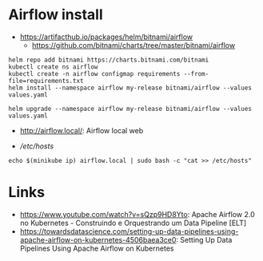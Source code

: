

# Airflow install 
   * https://artifacthub.io/packages/helm/bitnami/airflow
      * https://github.com/bitnami/charts/tree/master/bitnami/airflow

```commandline
helm repo add bitnami https://charts.bitnami.com/bitnami
kubectl create ns airflow
kubectl create -n airflow configmap requirements --from-file=requirements.txt
helm install --namespace airflow my-release bitnami/airflow --values values.yaml
```

```commandline
helm upgrade --namespace airflow my-release bitnami/airflow --values values.yaml
```

  * http://airflow.local/: Airflow local web 


   * _/etc/hosts_ 
```commandline
echo $(minikube ip) airflow.local | sudo bash -c "cat >> /etc/hosts"
```

# Links
   * https://www.youtube.com/watch?v=sQzp9HD8Yto: Apache Airflow 2.0 no Kubernetes - Construindo e Orquestrando um Data Pipeline [ELT]
   * https://towardsdatascience.com/setting-up-data-pipelines-using-apache-airflow-on-kubernetes-4506baea3ce0: Setting Up Data Pipelines Using Apache Airflow on Kubernetes

